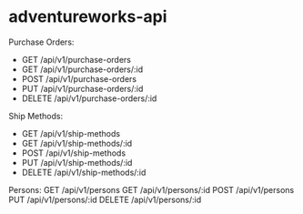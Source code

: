 # adventureworks-api

Purchase Orders:
- GET    /api/v1/purchase-orders
- GET    /api/v1/purchase-orders/:id
- POST   /api/v1/purchase-orders
- PUT    /api/v1/purchase-orders/:id
- DELETE /api/v1/purchase-orders/:id

Ship Methods:
- GET    /api/v1/ship-methods
- GET    /api/v1/ship-methods/:id
- POST   /api/v1/ship-methods
- PUT    /api/v1/ship-methods/:id
- DELETE /api/v1/ship-methods/:id

Persons:
GET /api/v1/persons
GET /api/v1/persons/:id
POST /api/v1/persons
PUT /api/v1/persons/:id
DELETE /api/v1/persons/:id